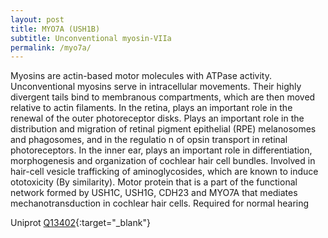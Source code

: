 ```yaml
---
layout: post
title: MYO7A (USH1B)
subtitle: Unconventional myosin-VIIa
permalink: /myo7a/
---
```


Myosins are actin-based motor molecules with ATPase activity.
 Unconventional myosins serve in intracellular movements. 
 Their highly divergent tails bind to membranous compartments,
  which are then moved relative to actin filaments. In the retina, 
  plays an important role in the renewal of the outer photoreceptor disks.
   Plays an important role in the distribution and migration of retinal 
   pigment epithelial (RPE) melanosomes and phagosomes, and in the regulatio
   n of opsin transport in retinal photoreceptors. In the inner ear, 
   plays an important role in differentiation, morphogenesis and organization of 
   cochlear hair cell bundles. Involved in hair-cell vesicle trafficking of aminoglycosides, 
   which are known to induce ototoxicity (By similarity). Motor protein that is a 
   part of the functional network formed by USH1C, USH1G, CDH23 and MYO7A that mediates 
   mechanotransduction in cochlear hair cells. Required for normal hearing

Uniprot [Q13402](http://www.uniprot.org/uniprot/Q13402){:target="_blank"}

